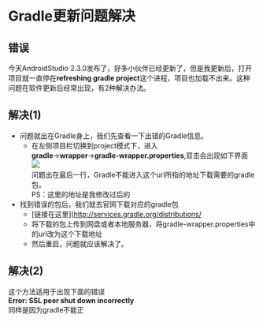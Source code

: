 # Gradle更新问题解决    
## 错误    
今天AndroidStudio 2.3.0发布了，好多小伙伴已经更新了，但是我更新后，打开项目就一直停在**refreshing gradle project**这个进程，项目也加载不出来。这种问题在软件更新后经常出现，有2种解决办法。   

## 解决(1)    
* 问题就出在Gradle身上，我们先查看一下出错的Gradle信息。   
  * 在左侧项目栏切换到project模式下，进入  
  **gradle**->**wrapper**->**gradle-wrapper.properties**,双击会出现如下界面    
  ![](http://p1.bqimg.com/567571/16948d4ee69a93c2.png)  
  问题出在最后一行，Gradle不能进入这个url所指的地址下载需要的gradle包。   
  PS：这里的地址是我修改过后的    
* 找到错误的包后，我们就去官网下载对应的gradle包   
  * [链接在这里](http://services.gradle.org/distributions/     
  * 将下载的包上传到网盘或者本地服务器，将gradle-wrapper.properties中的url改为这个下载地址  
  * 然后重启，问题就应该解决了。

## 解决(2)   
这个方法适用于出现下面的错误   
**Error: SSL peer shut down incorrectly**    
同样是因为gradle不能正
